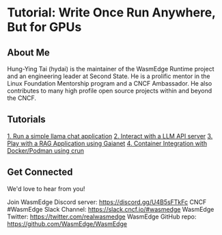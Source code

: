 # Tutorial: Write Once Run Anywhere, But for GPUs

## About Me

Hung-Ying Tai (hydai) is the maintainer of the WasmEdge Runtime project and an engineering leader at Second State.
He is a prolific mentor in the Linux Foundation Mentorship program and a CNCF Ambassador.
He also contributes to many high profile open source projects within and beyond the CNCF.

## Tutorials

[1. Run a simple llama chat application](01-run-llamaedge-chat.md)
[2. Interact with a LLM API server](02-run-llamaedge-api-server.md)
[3. Play with a RAG Application using Gaianet](03-gaianet.md)
[4. Container Integration with Docker/Podman using crun](04-docker-wasm-gpu.md)

## Get Connected

We'd love to hear from you!

Join WasmEdge Discord server: https://discord.gg/U4B5sFTkFc
CNCF #WasmEdge Slack Channel: https://slack.cncf.io/#wasmedge
WasmEdge Twitter: https://twitter.com/realwasmedge
WasmEdge GitHub repo: https://github.com/WasmEdge/WasmEdge
